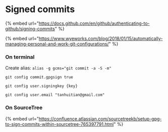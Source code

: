 # Signed commits

{% embed url="https://docs.github.com/en/github/authenticating-to-github/signing-commits" %}

{% embed url="https://www.wyeworks.com/blog/2018/01/15/automatically-managing-personal-and-work-git-configurations/" %}

### On terminal

Create alias: `alias -g gcms="git commit -a -S -m"`

`git config commit.gpgsign true`

`git config user.signingkey {key}`

`git config user.email "tanhuitian@gmail.com"`



### On SourceTree

{% embed url="https://confluence.atlassian.com/sourcetreekb/setup-gpg-to-sign-commits-within-sourcetree-765397791.html" %}

